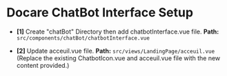 # Docare ChatBot Interface Setup

- **[1]** Create "chatBot" Directory then add chatbotInterface.vue file.
  **Path:** `src/components/chatBot/chatbotInterface.vue`

- **[2]** Update acceuil.vue file.
  **Path:** `src/views/LandingPage/acceuil.vue`
  (Replace the existing ChatbotIcon.vue and acceuil.vue file with the new content provided.)

